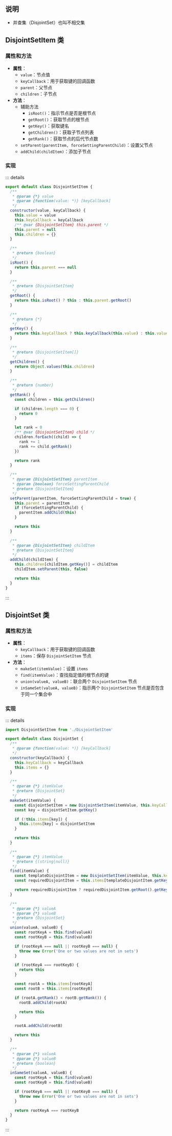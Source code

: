 ## 说明

+ 并查集（DisjointSet）也叫不相交集


## DisjointSetItem 类


### 属性和方法

+ **属性**：
  + `value`：节点值
  + `keyCallback`：用于获取键的回调函数
  + `parent`：父节点
  + `children`：子节点
+ **方法**：
  + 辅助方法
    + `isRoot()`：指示节点是否是根节点
    + `getRoot()`：获取节点的根节点
    + `getKey()`：获取键名
    + `getChildren()`：获取子节点列表
    + `getRank()`：获取节点的后代节点数
  + `setParent(parentItem, forceSettingParentChild)`：设置父节点
  + `addChild(childItem)`：添加子节点


### 实现

::: details
```js
export default class DisjointSetItem {
  /**
   * @param {*} value
   * @param {function(value: *)} [keyCallback]
   */
  constructor(value, keyCallback) {
    this.value = value
    this.keyCallback = keyCallback
    /** @var {DisjointSetItem} this.parent */
    this.parent = null
    this.children = {}
  }

  /**
   * @return {boolean}
   */
  isRoot() {
    return this.parent === null
  }

  /**
   * @return {DisjointSetItem}
   */
  getRoot() {
    return this.isRoot() ? this : this.parent.getRoot()
  }

  /**
   * @return {*}
   */
  getKey() {
    return this.keyCallback ? this.keyCallback(this.value) : this.value
  }

  /**
   * @return {DisjointSetItem[]}
   */
  getChildren() {
    return Object.values(this.children)
  }

  /**
   * @return {number}
   */
  getRank() {
    const children = this.getChildren()

    if (children.length === 0) {
      return 0
    }

    let rank = 0
    /** @var {DisjointSetItem} child */
    children.forEach((child) => {
      rank += 1
      rank += child.getRank()
    })

    return rank
  }

  /**
   * @param {DisjointSetItem} parentItem
   * @param {boolean} forceSettingParentChild
   * @return {DisjointSetItem}
   */
  setParent(parentItem, forceSettingParentChild = true) {
    this.parent = parentItem
    if (forceSettingParentChild) {
      parentItem.addChild(this)
    }

    return this
  }

  /**
   * @param {DisjointSetItem} childItem
   * @return {DisjointSetItem}
   */
  addChild(childItem) {
    this.children[childItem.getKey()] = childItem
    childItem.setParent(this, false)

    return this
  }
}
```
:::



## DisjointSet 类

### 属性和方法

+ **属性**：
  + `keyCallback`：用于获取键的回调函数
  + `items`：保存 `DisjointSetItem` 节点
+ **方法**：
  + `makeSet(itemValue)`：设置 `items`
  + `find(itemValue)`：查找指定值的根节点的键
  + `union(valueA, valueB)`：联合两个 `DisjointSetItem` 节点
  + `inSameSet(valueA, valueB)`：指示两个 `DisjointSetItem` 节点是否包含于同一个集合中


### 实现

::: details
```js
import DisjointSetItem from './DisjointSetItem'

export default class DisjointSet {
  /**
   * @param {function(value: *)} [keyCallback]
   */
  constructor(keyCallback) {
    this.keyCallback = keyCallback
    this.items = {}
  }

  /**
   * @param {*} itemValue
   * @return {DisjointSet}
   */
  makeSet(itemValue) {
    const disjointSetItem = new DisjointSetItem(itemValue, this.keyCallback)
    const key = disjointSetItem.getKey()

    if (!this.items[key]) {
      this.items[key] = disjointSetItem
    }

    return this
  }

  /**
   * @param {*} itemValue
   * @return {(string|null)}
   */
  find(itemValue) {
    const templateDisjointItem = new DisjointSetItem(itemValue, this.keyCallback)
    const requiredDisjointItem = this.items[templateDisjointItem.getKey()]

    return requiredDisjointItem ? requiredDisjointItem.getRoot().getKey() : null
  }

  /**
   * @param {*} valueA
   * @param {*} valueB
   * @return {DisjointSet}
   */
  union(valueA, valueB) {
    const rootKeyA = this.find(valueA)
    const rootKeyB = this.find(valueB)

    if (rootKeyA === null || rootKeyB === null) {
      throw new Error('One or two values are not in sets')
    }

    if (rootKeyA === rootKeyB) {
      return this
    }

    const rootA = this.items[rootKeyA]
    const rootB = this.items[rootKeyB]

    if (rootA.getRank() < rootB.getRank()) {
      rootB.addChild(rootA)

      return this
    }

    rootA.addChild(rootB)

    return this
  }

  /**
   * @param {*} valueA
   * @param {*} valueB
   * @return {boolean}
   */
  inSameSet(valueA, valueB) {
    const rootKeyA = this.find(valueA)
    const rootKeyB = this.find(valueB)

    if (rootKeyA === null || rootKeyB === null) {
      throw new Error('One or two values are not in sets')
    }

    return rootKeyA === rootKeyB
  }
}
```
:::
